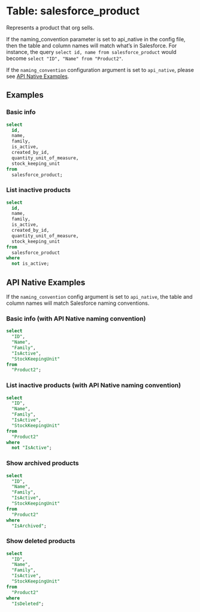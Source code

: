 # Table: salesforce_product

Represents a product that org sells.

If the naming_convention parameter is set to api_native in the config file, then the table and column names will match what’s in Salesforce. For instance, the query `select id, name from salesforce_product` would become `select "ID", "Name" from "Product2"`.

If the `naming_convention` configuration argument is set to `api_native`, please see [API Native Examples](https://hub.steampipe.io/plugins/turbot/salesforce/tables/salesforce_product#api_native_examples).

## Examples

### Basic info

```sql
select
  id,
  name,
  family,
  is_active,
  created_by_id,
  quantity_unit_of_measure,
  stock_keeping_unit
from
  salesforce_product;
```

### List inactive products

```sql
select
  id,
  name,
  family,
  is_active,
  created_by_id,
  quantity_unit_of_measure,
  stock_keeping_unit
from
  salesforce_product
where
  not is_active;
```

## API Native Examples

If the `naming_convention` config argument is set to `api_native`, the table and column names will match Salesforce naming conventions.

### Basic info (with API Native naming convention)

```sql
select
  "ID",
  "Name",
  "Family",
  "IsActive",
  "StockKeepingUnit"
from
  "Product2";
```

### List inactive products (with API Native naming convention)

```sql
select
  "ID",
  "Name",
  "Family",
  "IsActive",
  "StockKeepingUnit"
from
  "Product2"
where
  not "IsActive";
```

### Show archived products

```sql
select
  "ID",
  "Name",
  "Family",
  "IsActive",
  "StockKeepingUnit"
from
  "Product2"
where
  "IsArchived";
```

### Show deleted products

```sql
select
  "ID",
  "Name",
  "Family",
  "IsActive",
  "StockKeepingUnit"
from
  "Product2"
where
  "IsDeleted";
```
